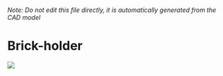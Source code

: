 ###### Note: Do not edit this file directly, it is automatically generated from the CAD model

# Brick-holder

![](/project.svg)


